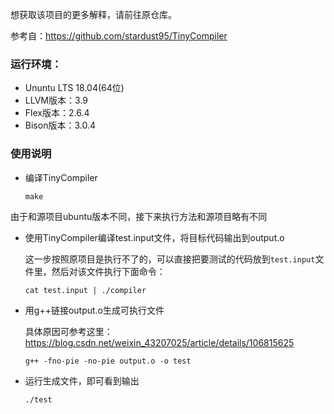 想获取该项目的更多解释，请前往原仓库。

参考自：https://github.com/stardust95/TinyCompiler

### 运行环境：

- Ununtu LTS 18.04(64位)
- LLVM版本：3.9
- Flex版本：2.6.4
- Bison版本：3.0.4

### 使用说明

- 编译TinyCompiler

  `make`

由于和源项目ubuntu版本不同，接下来执行方法和源项目略有不同

- 使用TinyCompiler编译test.input文件，将目标代码输出到output.o

  这一步按照原项目是执行不了的，可以直接把要测试的代码放到`test.input`文件里，然后对该文件执行下面命令：

  `cat test.input | ./compiler`

- 用g++链接output.o生成可执行文件

  具体原因可参考这里：https://blog.csdn.net/weixin_43207025/article/details/106815625

  `g++ -fno-pie -no-pie output.o -o test`

- 运行生成文件，即可看到输出

  `./test`